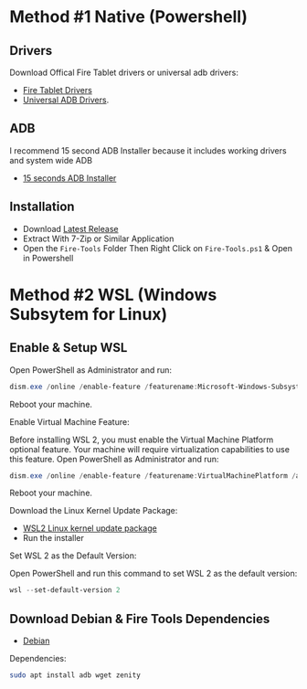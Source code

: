 # Method #1 Native (Powershell)

## Drivers

Download Offical Fire Tablet drivers or universal adb drivers:

- [Fire Tablet Drivers](https://developer.amazon.com/docs/fire-tablets/connecting-adb-to-device.html)
- [Universal ADB Drivers](https://adb.clockworkmod.com/).
  
## ADB
  
I recommend 15 second ADB Installer because it includes working drivers and system wide ADB
- [15 seconds ADB Installer](https://forum.xda-developers.com/attachment.php?attachmentid=4623157&d=1540039037)
  
## Installation
  
- Download [Latest Release](https://github.com/mrhaydendp/Fire-Tools/releases/download/v2.1/Fire-Tools.tar.xz)
- Extract With 7-Zip or Similar Application    
- Open the `Fire-Tools` Folder Then Right Click on `Fire-Tools.ps1` & Open in Powershell

# Method #2 WSL (Windows Subsytem for Linux)

## Enable & Setup WSL
  
Open PowerShell as Administrator and run:
  
```powershell
dism.exe /online /enable-feature /featurename:Microsoft-Windows-Subsystem-Linux /all /norestart
```
Reboot your machine.

Enable Virtual Machine Feature:

Before installing WSL 2, you must enable the Virtual Machine Platform optional feature. Your machine will require virtualization capabilities to use this feature.
Open PowerShell as Administrator and run:
  
```powershell
dism.exe /online /enable-feature /featurename:VirtualMachinePlatform /all /norestart
```
  
Reboot your machine.

Download the Linux Kernel Update Package:
- [WSL2 Linux kernel update package](https://wslstorestorage.blob.core.windows.net/wslblob/wsl_update_x64.msi)    
- Run the installer

Set WSL 2 as the Default Version:

Open PowerShell and run this command to set WSL 2 as the default version:

```powershell
wsl --set-default-version 2
```

## Download Debian & Fire Tools Dependencies

- [Debian](https://www.microsoft.com/store/apps/9MSVKQC78PK6)

Dependencies:

```bash
sudo apt install adb wget zenity
```
